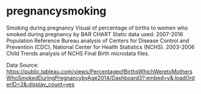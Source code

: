 # pregnancysmoking
Smoking during pregnancy 
Visual of percentage of births to women who smoked during pregnancy by BAR CHART
Static data used: 2007-2016 Population Reference Bureau analysis of Centers for Disease Control and Prevention (CDC), National Center for Health Statistics (NCHS). 2003-2006 Child Trends analysis of NCHS Final Birth microdata files.

Data Source: https://public.tableau.com/views/PercentageofBirthsWhichWeretoMothersWhoSmokedDuringPregnancybyAge2014/Dashboard3?:embed=y&:loadOrderID=2&:display_count=yes

